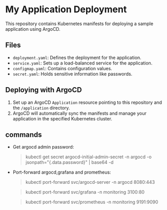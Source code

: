 # My Application Deployment

This repository contains Kubernetes manifests for deploying a sample application using ArgoCD.

## Files
- `deployment.yaml`: Defines the deployment for the application.
- `service.yaml`: Sets up a load-balanced service for the application.
- `configmap.yaml`: Contains configuration values.
- `secret.yaml`: Holds sensitive information like passwords.

## Deploying with ArgoCD
1. Set up an ArgoCD `Application` resource pointing to this repository and the `/application` directory.
2. ArgoCD will automatically sync the manifests and manage your application in the specified Kubernetes cluster.



## commands

 - Get argocd admin password:
   > kubectl get secret argocd-initial-admin-secret -n argocd -o jsonpath="{.data.password}" | base64 -d
 - Port-forward argocd,grafana and prometheus:
   > kubectl port-forward svc/argocd-server -n argocd 8080:443

   > kubectl port-forward svc/grafana -n monitoring 3100:80

   > kubectl port-forward svc/prometheus -n monitoring 9191:9090
   
